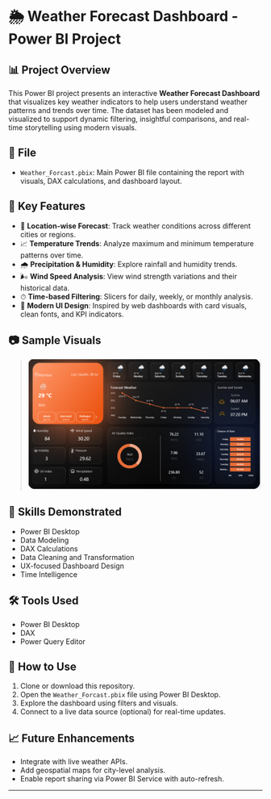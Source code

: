 # 🌦 Weather Forecast Dashboard - Power BI Project

## 📊 Project Overview

This Power BI project presents an interactive **Weather Forecast Dashboard** that visualizes key weather indicators to help users understand weather patterns and trends over time. The dataset has been modeled and visualized to support dynamic filtering, insightful comparisons, and real-time storytelling using modern visuals.

## 📁 File

* `Weather_Forcast.pbix`: Main Power BI file containing the report with visuals, DAX calculations, and dashboard layout.

## 📌 Key Features

* 📍 **Location-wise Forecast**: Track weather conditions across different cities or regions.
* 📈 **Temperature Trends**: Analyze maximum and minimum temperature patterns over time.
* 🌧 **Precipitation & Humidity**: Explore rainfall and humidity trends.
* 🌬 **Wind Speed Analysis**: View wind strength variations and their historical data.
* ⏱ **Time-based Filtering**: Slicers for daily, weekly, or monthly analysis.
* 📱 **Modern UI Design**: Inspired by web dashboards with card visuals, clean fonts, and KPI indicators.

## 📷 Sample Visuals
> ![Dashboard Preview](images/dashboard_preview.png)

## 🧠 Skills Demonstrated

* Power BI Desktop
* Data Modeling
* DAX Calculations
* Data Cleaning and Transformation
* UX-focused Dashboard Design
* Time Intelligence

## 🛠 Tools Used

* Power BI Desktop
* DAX
* Power Query Editor

## 🧾 How to Use

1. Clone or download this repository.
2. Open the `Weather_Forcast.pbix` file using Power BI Desktop.
3. Explore the dashboard using filters and visuals.
4. Connect to a live data source (optional) for real-time updates.

## 📈 Future Enhancements

* Integrate with live weather APIs.
* Add geospatial maps for city-level analysis.
* Enable report sharing via Power BI Service with auto-refresh.


---

